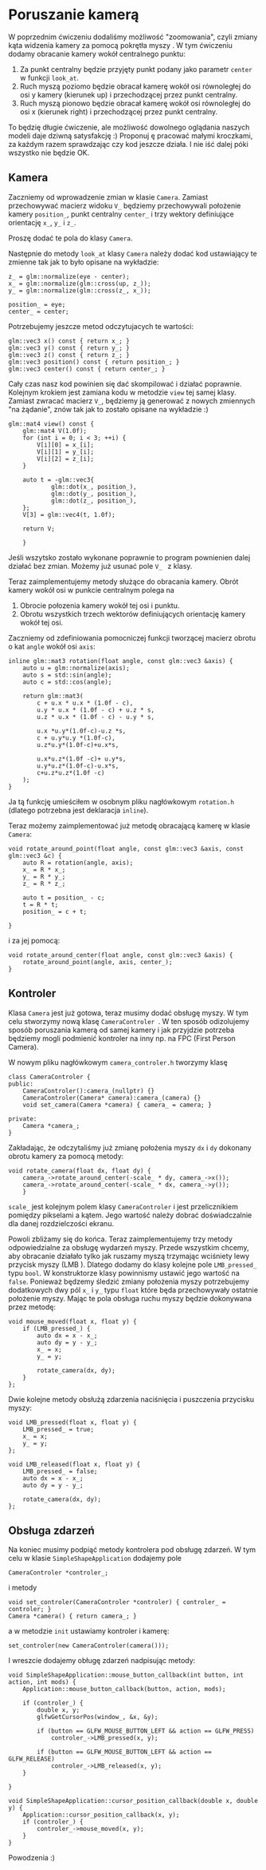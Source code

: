 #  Poruszanie kamerą

W poprzednim ćwiczeniu dodaliśmy możliwość "zoomowania", czyli zmiany kąta widzenia kamery za pomocą pokrętła myszy
. W tym ćwiczeniu dodamy obracanie kamery wokół  centralnego punktu:
 1. Za punkt centralny będzie przyjęty punkt podany
 jako parametr `center` w  funkcji  `look_at`. 
 1. Ruch myszą  poziomo będzie obracał kamerę wokół   osi równoległej do osi y kamery (kierunek up) i przechodzącej
  przez punkt centralny.
 2. Ruch myszą pionowo będzie obracał kamerę wokół osi równoległej do osi x (kierunek right) i przechodzącej przez
  punkt centralny. 
  
 To będzię długie ćwiczenie, ale możliwość dowolnego oglądania naszych modeli daje dziwną satysfakcję :) Proponuj
 ę pracować małymi kroczkami, za każdym  razem sprawdzając czy kod jeszcze działa. I nie iść dalej póki wszystko nie
  będzie OK. 
  
  ## Kamera
  
  Zaczniemy od wprowadzenie zmian w klasie `Camera`. Zamiast przechowywać macierz  widoku `V_` będziemy przechowywali
    położenie kamery `position_`, punkt centralny `center_` i trzy wektory definiujące orientację `x_`, `y_` i `z_`. 
 
  Proszę dodać te pola do klasy `Camera`. 
 
  Następnie do metody `look_at` klasy `Camera` należy dodać kod ustawiający te zmienne tak jak to było opisane na 
  wykładzie:
```
z_ = glm::normalize(eye - center);
x_ = glm::normalize(glm::cross(up, z_));
y_ = glm::normalize(glm::cross(z_, x_));

position_ = eye;
center_ = center;
```
Potrzebujemy jeszcze metod  odczytujacych te wartości:
```
glm::vec3 x() const { return x_; }
glm::vec3 y() const { return y_; }
glm::vec3 z() const { return z_; }
glm::vec3 position() const { return position_; }
glm::vec3 center() const { return center_; }
```

Cały czas nasz kod powinien się dać skompilować i działać poprawnie. Kolejnym krokiem jest zamiana kodu w metodzie
 `view` tej samej klasy. Zamiast zwracać macierz `V_`, będziemy ją generować z  nowych zmiennych "na żądanie", znów
  tak jak to zostało opisane na wykładzie :) 
```
glm::mat4 view() const {
    glm::mat4 V(1.0f);
    for (int i = 0; i < 3; ++i) {
        V[i][0] = x_[i];
        V[i][1] = y_[i];
        V[i][2] = z_[i];
    }
    
    auto t = -glm::vec3{
            glm::dot(x_, position_),
            glm::dot(y_, position_),
            glm::dot(z_, position_),
    };
    V[3] = glm::vec4(t, 1.0f);
    
    return V;
    
    }
```  
Jeśli wszytsko zostało wykonane poprawnie to program pownienien dalej działać bez zmian.   Możemy już usunać pole `V_
` z klasy. 

Teraz zaimplementujemy metody służące do obracania kamery. Obrót kamery wokół  osi w punkcie centralnym polega na 
1. Obrocie połozenia kamery wokół tej osi i punktu. 
2. Obrotu wszystkich trzech wektorów definiujących orientację kamery wokół tej osi.

Zaczniemy od zdefiniowania pomocniczej funkcji tworzącej macierz obrotu o kat `angle` wokół osi `axis`:
```
inline glm::mat3 rotation(float angle, const glm::vec3 &axis) {
    auto u = glm::normalize(axis);
    auto s = std::sin(angle);
    auto c = std::cos(angle);

    return glm::mat3(
        c + u.x * u.x * (1.0f - c),
        u.y * u.x * (1.0f - c) + u.z * s,
        u.z * u.x * (1.0f - c) - u.y * s,

        u.x *u.y*(1.0f-c)-u.z *s,
        c + u.y*u.y *(1.0f-c),
        u.z*u.y*(1.0f-c)+u.x*s,

        u.x*u.z*(1.0f -c)+ u.y*s,
        u.y*u.z*(1.0f-c)-u.x*s,
        c+u.z*u.z*(1.0f -c)
    );
}     
```
Ja tą funkcję umieściłem w osobnym pliku nagłówkowym `rotation.h` (dlatego potrzebna jest deklaracja `inline`). 

Teraz możemy zaimplementować już metodę obracającą kamerę w klasie `Camera`:

```
void rotate_around_point(float angle, const glm::vec3 &axis, const glm::vec3 &c) {
    auto R = rotation(angle, axis);
    x_ = R * x_;
    y_ = R * y_;
    z_ = R * z_;

    auto t = position_ - c;
    t = R * t;
    position_ = c + t;

}
```
i za jej pomocą:

```
void rotate_around_center(float angle, const glm::vec3 &axis) {
    rotate_around_point(angle, axis, center_); 
}
```
    

## Kontroler

Klasa `Camera` jest już gotowa, teraz musimy dodać obsługę myszy. W tym celu stworzymy nową klasę `CameraControler
`. W ten sposób  odizolujemy sposób poruszania kamerą od samej kamery i jak przyjdzie potrzeba będziemy  mogli podmienić kontroler na inny np. na FPC (First Person Camera). 

W nowym pliku nagłówkowym `camera_controler.h` tworzymy klasę
```
class CameraControler {
public:
    CameraControler():camera_(nullptr) {}
    CameraControler(Camera* camera):camera_(camera) {}
    void set_camera(Camera *camera) { camera_ = camera; }

private:
    Camera *camera_; 
}
```

Zakładając, że odczytaliśmy już zmianę położenia myszy `dx` i `dy` dokonany obrotu kamery za pomocą metody:
```
void rotate_camera(float dx, float dy) {
    camera_->rotate_around_center(-scale_ * dy, camera_->x());
    camera_->rotate_around_center(-scale_ * dx, camera_->y());
    }
```
`scale_` jest kolejnym polem klasy `CameraControler`  i jest  przelicznikiem pomiędzy pikselami a kątem. Jego
 wartość należy dobrać doświadczalnie dla danej rozdzielczości ekranu. 
  
Powoli zbliżamy się do końca. Teraz zaimplementujemy trzy metody odpowiedzialne za obsługę wydarzeń myszy. 
Przede wszystkim chcemy, aby obracanie działało tylko jak ruszamy myszą trzymając wciśniety lewy przycisk myszy (LMB
). Dlatego dodamy do klasy kolejne pole `LMB_pressed_` typu `bool`. W konstruktorze klasy powinnismy ustawić jego
 wartość na `false`. Ponieważ będzemy śledzić zmiany położenia myszy potrzebujemy dodatkowych dwy pól `x_` i `y_` typu
  `float` które będa przechowywały ostatnie położenie myszy.  Mając te pola obsługa ruchu myszy będzie dokonywana
   przez metodę:
```
void mouse_moved(float x, float y) {
    if (LMB_pressed_) {
        auto dx = x - x_;
        auto dy = y - y_;
        x_ = x;
        y_ = y;

        rotate_camera(dx, dy);
    }
};
```   
    
Dwie kolejne metody obsłużą zdarzenia naciśnięcia i puszczenia przycisku myszy: 
```
void LMB_pressed(float x, float y) {
    LMB_pressed_ = true;
    x_ = x;
    y_ = y;
};

void LMB_released(float x, float y) {
    LMB_pressed_ = false;
    auto dx = x - x_;
    auto dy = y - y_;

    rotate_camera(dx, dy);
};
``` 

## Obsługa zdarzeń
Na koniec musimy podpiąć metody kontrolera pod obsługę zdarzeń. W tym celu w klasie `SimpleShapeApplication` dodajemy
 pole 
```
CameraControler *controler_;
```
i metody
```
void set_controler(CameraControler *controler) { controler_ = controler; }
Camera *camera() { return camera_; }
```
a w metodzie  `init` ustawiamy kontroler i kamerę:
```
set_controler(new CameraControler(camera()));
```

I wreszcie dodajemy obługę zdarzeń nadpisując  metody:

```
void SimpleShapeApplication::mouse_button_callback(int button, int action, int mods) {
    Application::mouse_button_callback(button, action, mods);

    if (controler_) {
        double x, y;
        glfwGetCursorPos(window_, &x, &y);

        if (button == GLFW_MOUSE_BUTTON_LEFT && action == GLFW_PRESS)
            controler_->LMB_pressed(x, y);

        if (button == GLFW_MOUSE_BUTTON_LEFT && action == GLFW_RELEASE)
            controler_->LMB_released(x, y);
    }

}

void SimpleShapeApplication::cursor_position_callback(double x, double y) {
    Application::cursor_position_callback(x, y);
    if (controler_) {
        controler_->mouse_moved(x, y);
    }
}
```

Powodzenia :) 
 
